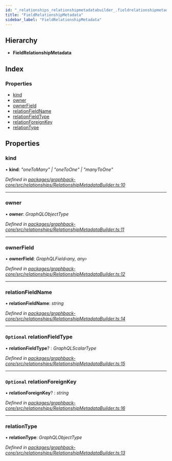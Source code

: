 ```yaml
---
id: "_relationships_relationshipmetadatabuilder_.fieldrelationshipmetadata"
title: "FieldRelationshipMetadata"
sidebar_label: "FieldRelationshipMetadata"
---
```


## Hierarchy

* **FieldRelationshipMetadata**

## Index

### Properties

* [kind](_relationships_relationshipmetadatabuilder_.fieldrelationshipmetadata.md#kind)
* [owner](_relationships_relationshipmetadatabuilder_.fieldrelationshipmetadata.md#owner)
* [ownerField](_relationships_relationshipmetadatabuilder_.fieldrelationshipmetadata.md#ownerfield)
* [relationFieldName](_relationships_relationshipmetadatabuilder_.fieldrelationshipmetadata.md#relationfieldname)
* [relationFieldType](_relationships_relationshipmetadatabuilder_.fieldrelationshipmetadata.md#optional-relationfieldtype)
* [relationForeignKey](_relationships_relationshipmetadatabuilder_.fieldrelationshipmetadata.md#optional-relationforeignkey)
* [relationType](_relationships_relationshipmetadatabuilder_.fieldrelationshipmetadata.md#relationtype)

## Properties

###  kind

• **kind**: *"oneToMany" | "oneToOne" | "manyToOne"*

*Defined in [packages/graphback-core/src/relationships/RelationshipMetadataBuilder.ts:10](https://github.com/aerogear/graphback/blob/63664df15/packages/graphback-core/src/relationships/RelationshipMetadataBuilder.ts#L10)*

___

###  owner

• **owner**: *GraphQLObjectType*

*Defined in [packages/graphback-core/src/relationships/RelationshipMetadataBuilder.ts:11](https://github.com/aerogear/graphback/blob/63664df15/packages/graphback-core/src/relationships/RelationshipMetadataBuilder.ts#L11)*

___

###  ownerField

• **ownerField**: *GraphQLField‹any, any›*

*Defined in [packages/graphback-core/src/relationships/RelationshipMetadataBuilder.ts:12](https://github.com/aerogear/graphback/blob/63664df15/packages/graphback-core/src/relationships/RelationshipMetadataBuilder.ts#L12)*

___

###  relationFieldName

• **relationFieldName**: *string*

*Defined in [packages/graphback-core/src/relationships/RelationshipMetadataBuilder.ts:14](https://github.com/aerogear/graphback/blob/63664df15/packages/graphback-core/src/relationships/RelationshipMetadataBuilder.ts#L14)*

___

### `Optional` relationFieldType

• **relationFieldType**? : *GraphQLScalarType*

*Defined in [packages/graphback-core/src/relationships/RelationshipMetadataBuilder.ts:15](https://github.com/aerogear/graphback/blob/63664df15/packages/graphback-core/src/relationships/RelationshipMetadataBuilder.ts#L15)*

___

### `Optional` relationForeignKey

• **relationForeignKey**? : *string*

*Defined in [packages/graphback-core/src/relationships/RelationshipMetadataBuilder.ts:16](https://github.com/aerogear/graphback/blob/63664df15/packages/graphback-core/src/relationships/RelationshipMetadataBuilder.ts#L16)*

___

###  relationType

• **relationType**: *GraphQLObjectType*

*Defined in [packages/graphback-core/src/relationships/RelationshipMetadataBuilder.ts:13](https://github.com/aerogear/graphback/blob/63664df15/packages/graphback-core/src/relationships/RelationshipMetadataBuilder.ts#L13)*
